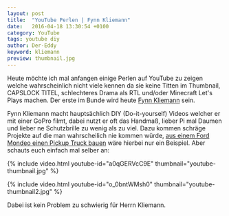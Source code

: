 ```yaml
---
layout: post
title:  "YouTube Perlen | Fynn Kliemann"
date:   2016-04-18 13:30:54 +0100
category: YouTube
tags: youtube diy
author: Der-Eddy
keyword: kliemann
preview: thumbnail.jpg
---
```

Heute möchte ich mal anfangen einige Perlen auf YouTube zu zeigen welche wahrscheinlich nicht viele kennen da sie keine Titten im Thumbnail, CAPSLOCK TITEL, schlechteres Drama als RTL und/oder Minecraft Let's Plays machen. Der erste im Bunde wird heute [Fynn Kliemann](https://www.youtube.com/user/xmostimportant/) sein.

Fynn Kliemann macht hauptsächlich DIY (Do-it-yourself) Videos welcher er mit einer GoPro filmt, dabei nutzt er oft das Handmaß, lieber Pi mal Daumen und lieber ne Schutzbrille zu wenig als zu viel. Dazu kommen schräge Projekte auf die man wahrscheilich nie kommen würde, [aus einem Ford Mondeo einen Pickup Truck bauen](https://www.youtube.com/watch?v=Z4Ywga1SbnY) wäre hierbei nur ein Beispiel. Aber schauts euch einfach mal selber an:

{% include video.html youtube-id="a0qGERVcC9E" thumbnail="youtube-thumbnail.jpg" %}

{% include video.html youtube-id="o_0bntWMsh0" thumbnail="youtube-thumbnail2.jpg" %}

Dabei ist kein Problem zu schwierig für Herrn Kliemann.
